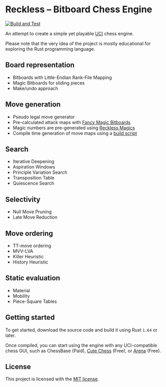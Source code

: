 # Reckless – Bitboard Chess Engine

[![Build and Test](https://github.com/codedeliveryservice/Reckless/actions/workflows/rust.yml/badge.svg)](https://github.com/codedeliveryservice/Reckless/actions/workflows/rust.yml)

An attempt to create a simple yet playable [UCI][uci] chess engine.

Please note that the very idea of the project is mostly educational for exploring the Rust programming language.

[uci]: https://en.wikipedia.org/wiki/Universal_Chess_Interface

## Board representation

-   Bitboards with Little-Endian Rank-File Mapping
-   Magic Bitboards for sliding pieces
-   Make/undo approach

## Move generation

-   Pseudo legal move generator
-   Pre-calculated attack maps with [Fancy Magic Bitboards][fancy-bitboards]
-   Magic numbers are pre-generated using [Reckless Magics][reckless-magics]
-   Compile time generation of move maps using a [build script](/game/src/lookup/build.rs)

[fancy-bitboards]: https://www.chessprogramming.org/Magic_Bitboards#Fancy
[reckless-magics]: https://github.com/codedeliveryservice/RecklessMagics

## Search

-   Iterative Deepening
-   Aspiration Windows
-   Principle Variation Search
-   Transposition Table
-   Quiescence Search

## Selectivity

-   Null Move Pruning
-   Late Move Reduction

## Move ordering

-   TT-move ordering
-   MVV-LVA
-   Killer Heuristic
-   History Heuristic

## Static evaluation

-   Material
-   Mobility
-   Piece-Square Tables

## Getting started

To get started, download the source code and build it using Rust `1.64` or later.

Once compiled, you can start using the engine with any UCI-compatible chess GUI,
such as ChessBase (Paid), [Cute Chess][cute-chess] (Free), or [Arena][arena-chess] (Free).

[cute-chess]: https://github.com/cutechess/cutechess
[arena-chess]: http://www.playwitharena.de/

## License

This project is licensed with the [MIT license](LICENSE).
